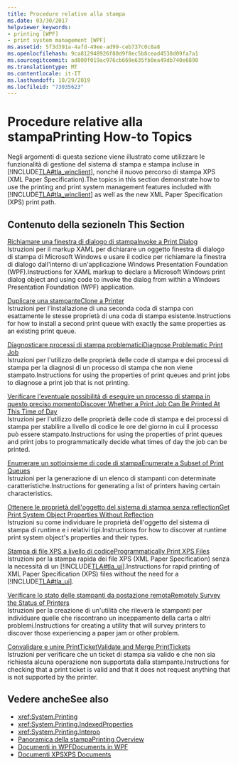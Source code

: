```yaml
---
title: Procedure relative alla stampa
ms.date: 03/30/2017
helpviewer_keywords:
- printing [WPF]
- print system management [WPF]
ms.assetid: 5f3d391a-4afd-49ee-ad99-ceb737c0c8a8
ms.openlocfilehash: 9ca812948926f80d9f8ec5b8cead4538d09fa7a1
ms.sourcegitcommit: ad800f019ac976cb669e635fb0ea49db740e6890
ms.translationtype: MT
ms.contentlocale: it-IT
ms.lasthandoff: 10/29/2019
ms.locfileid: "73035623"
---
```

# <a name="printing-how-to-topics"></a><span data-ttu-id="ad266-102">Procedure relative alla stampa</span><span class="sxs-lookup"><span data-stu-id="ad266-102">Printing How-to Topics</span></span>
<span data-ttu-id="ad266-103">Negli argomenti di questa sezione viene illustrato come utilizzare le funzionalità di gestione del sistema di stampa e stampa incluse in [!INCLUDE[TLA#tla_winclient](../../../../includes/tlasharptla-winclient-md.md)], nonché il nuovo percorso di stampa XPS (XML Paper Specification).</span><span class="sxs-lookup"><span data-stu-id="ad266-103">The topics in this section demonstrate how to use the printing and print system management features included with [!INCLUDE[TLA#tla_winclient](../../../../includes/tlasharptla-winclient-md.md)] as well as the new XML Paper Specification (XPS) print path.</span></span>  
  
## <a name="in-this-section"></a><span data-ttu-id="ad266-104">Contenuto della sezione</span><span class="sxs-lookup"><span data-stu-id="ad266-104">In This Section</span></span>  
 [<span data-ttu-id="ad266-105">Richiamare una finestra di dialogo di stampa</span><span class="sxs-lookup"><span data-stu-id="ad266-105">Invoke a Print Dialog</span></span>](how-to-invoke-a-print-dialog.md)  
 <span data-ttu-id="ad266-106">Istruzioni per il markup XAML per dichiarare un oggetto finestra di dialogo di stampa di Microsoft Windows e usare il codice per richiamare la finestra di dialogo dall'interno di un'applicazione Windows Presentation Foundation (WPF).</span><span class="sxs-lookup"><span data-stu-id="ad266-106">Instructions for XAML markup to declare a Microsoft Windows print dialog object and using code to invoke the dialog from within a Windows Presentation Foundation (WPF) application.</span></span>  
  
 [<span data-ttu-id="ad266-107">Duplicare una stampante</span><span class="sxs-lookup"><span data-stu-id="ad266-107">Clone a Printer</span></span>](how-to-clone-a-printer.md)  
 <span data-ttu-id="ad266-108">Istruzioni per l'installazione di una seconda coda di stampa con esattamente le stesse proprietà di una coda di stampa esistente.</span><span class="sxs-lookup"><span data-stu-id="ad266-108">Instructions for how to install a second print queue with exactly the same properties as an existing print queue.</span></span>  
  
 [<span data-ttu-id="ad266-109">Diagnosticare processi di stampa problematici</span><span class="sxs-lookup"><span data-stu-id="ad266-109">Diagnose Problematic Print Job</span></span>](how-to-diagnose-problematic-print-job.md)  
 <span data-ttu-id="ad266-110">Istruzioni per l'utilizzo delle proprietà delle code di stampa e dei processi di stampa per la diagnosi di un processo di stampa che non viene stampato.</span><span class="sxs-lookup"><span data-stu-id="ad266-110">Instructions for using the properties of print queues and print jobs to diagnose a print job that is not printing.</span></span>  
  
 [<span data-ttu-id="ad266-111">Verificare l'eventuale possibilità di eseguire un processo di stampa in questo preciso momento</span><span class="sxs-lookup"><span data-stu-id="ad266-111">Discover Whether a Print Job Can Be Printed At This Time of Day</span></span>](how-to-discover-whether-a-print-job-can-be-printed-at-this-time-of-day.md)  
 <span data-ttu-id="ad266-112">Istruzioni per l'utilizzo delle proprietà delle code di stampa e dei processi di stampa per stabilire a livello di codice le ore del giorno in cui il processo può essere stampato.</span><span class="sxs-lookup"><span data-stu-id="ad266-112">Instructions for using the properties of print queues and print jobs to programmatically decide what times of day the job can be printed.</span></span>  
  
 [<span data-ttu-id="ad266-113">Enumerare un sottoinsieme di code di stampa</span><span class="sxs-lookup"><span data-stu-id="ad266-113">Enumerate a Subset of Print Queues</span></span>](how-to-enumerate-a-subset-of-print-queues.md)  
 <span data-ttu-id="ad266-114">Istruzioni per la generazione di un elenco di stampanti con determinate caratteristiche.</span><span class="sxs-lookup"><span data-stu-id="ad266-114">Instructions for generating a list of printers having certain characteristics.</span></span>  
  
 [<span data-ttu-id="ad266-115">Ottenere le proprietà dell'oggetto del sistema di stampa senza reflection</span><span class="sxs-lookup"><span data-stu-id="ad266-115">Get Print System Object Properties Without Reflection</span></span>](how-to-get-print-system-object-properties-without-reflection.md)  
 <span data-ttu-id="ad266-116">Istruzioni su come individuare le proprietà dell'oggetto del sistema di stampa di runtime e i relativi tipi.</span><span class="sxs-lookup"><span data-stu-id="ad266-116">Instructions for how to discover at runtime print system object's properties and their types.</span></span>  
  
 [<span data-ttu-id="ad266-117">Stampa di file XPS a livello di codice</span><span class="sxs-lookup"><span data-stu-id="ad266-117">Programmatically Print XPS Files</span></span>](how-to-programmatically-print-xps-files.md)  
 <span data-ttu-id="ad266-118">Istruzioni per la stampa rapida dei file XPS (XML Paper Specification) senza la necessità di un [!INCLUDE[TLA#tla_ui](../../../../includes/tlasharptla-ui-md.md)].</span><span class="sxs-lookup"><span data-stu-id="ad266-118">Instructions for rapid printing of XML Paper Specification (XPS) files without the need for a [!INCLUDE[TLA#tla_ui](../../../../includes/tlasharptla-ui-md.md)].</span></span>  
  
 [<span data-ttu-id="ad266-119">Verificare lo stato delle stampanti da postazione remota</span><span class="sxs-lookup"><span data-stu-id="ad266-119">Remotely Survey the Status of Printers</span></span>](how-to-remotely-survey-the-status-of-printers.md)  
 <span data-ttu-id="ad266-120">Istruzioni per la creazione di un'utilità che rileverà le stampanti per individuare quelle che riscontrano un inceppamento della carta o altri problemi.</span><span class="sxs-lookup"><span data-stu-id="ad266-120">Instructions for creating a utility that will survey printers to discover those experiencing a paper jam or other problem.</span></span>  
  
 [<span data-ttu-id="ad266-121">Convalidare e unire PrintTicket</span><span class="sxs-lookup"><span data-stu-id="ad266-121">Validate and Merge PrintTickets</span></span>](how-to-validate-and-merge-printtickets.md)  
 <span data-ttu-id="ad266-122">Istruzioni per verificare che un ticket di stampa sia valido e che non sia richiesta alcuna operazione non supportata dalla stampante.</span><span class="sxs-lookup"><span data-stu-id="ad266-122">Instructions for checking that a print ticket is valid and that it does not request anything that is not supported by the printer.</span></span>  
  
## <a name="see-also"></a><span data-ttu-id="ad266-123">Vedere anche</span><span class="sxs-lookup"><span data-stu-id="ad266-123">See also</span></span>

- <xref:System.Printing>
- <xref:System.Printing.IndexedProperties>
- <xref:System.Printing.Interop>
- [<span data-ttu-id="ad266-124">Panoramica della stampa</span><span class="sxs-lookup"><span data-stu-id="ad266-124">Printing Overview</span></span>](printing-overview.md)
- [<span data-ttu-id="ad266-125">Documenti in WPF</span><span class="sxs-lookup"><span data-stu-id="ad266-125">Documents in WPF</span></span>](documents-in-wpf.md)
- [<span data-ttu-id="ad266-126">Documenti XPS</span><span class="sxs-lookup"><span data-stu-id="ad266-126">XPS Documents</span></span>](/windows/desktop/printdocs/documents)
